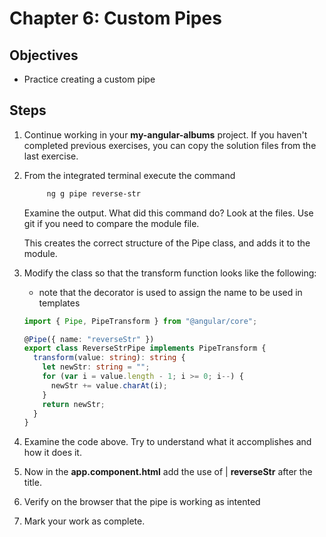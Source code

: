 # Chapter 6: Custom Pipes

## Objectives

- Practice creating a custom pipe

## Steps

1. Continue working in your **my-angular-albums** project. If you haven't completed previous exercises, you can copy the solution files from the last exercise.

1. From the integrated terminal execute the command

   ```bash
        ng g pipe reverse-str
   ```

   Examine the output. What did this command do? Look at the files. Use git if you need to compare the module file.

   This creates the correct structure of the Pipe class, and adds it to the module.

1. Modify the class so that the transform function looks like the following:

   - note that the decorator is used to assign the name to be used in templates

   ```typescript
   import { Pipe, PipeTransform } from "@angular/core";

   @Pipe({ name: "reverseStr" })
   export class ReverseStrPipe implements PipeTransform {
     transform(value: string): string {
       let newStr: string = "";
       for (var i = value.length - 1; i >= 0; i--) {
         newStr += value.charAt(i);
       }
       return newStr;
     }
   }
   ```

1. Examine the code above. Try to understand what it accomplishes and how it does it.

1. Now in the **app.component.html** add the use of | **reverseStr** after the title.

1. Verify on the browser that the pipe is working as intented

1. Mark your work as complete.